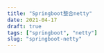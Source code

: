 ```yaml
---
title: "Springboot整合netty"
date: 2021-04-17
draft: true
tags: ["springboot", "netty"]
slug: "springboot-netty"
---
```


